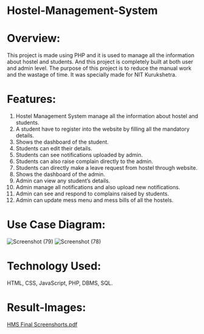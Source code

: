 # Hostel-Management-System

# Overview:
This project is made using PHP and it is used to manage all the information about hostel and students. And this project is completely built at both user and admin level. The purpose of this project is to reduce the manual work and the wastage of time. It was specially made for NIT Kurukshetra.

# Features:
1. Hostel Management System manage all the information about hostel and students. 
2. A student have to register into the website by filling all the mandatory details. 
3. Shows the dashboard of the student. 
4. Students can edit their details. 
5. Students can see notifications uploaded by admin. 
6. Students can also raise complain directly to the admin. 
7. Students can directly make a leave request from hostel through website. 
8. Shows the dashboard of the admin. 
9. Admin can view any student’s details. 
10. Admin manage all notifications and also upload new notifications. 
11. Admin can see and respond to complains raised by students. 
12. Admin can update mess menu and mess bills of all the hostels.

# Use Case Diagram:
![Screenshot (79)](https://github.com/ATUL6026/Hostel-Management-System/assets/96112121/987b4e66-11a2-47de-bae0-95bff952c7b4)
![Screenshot (78)](https://github.com/ATUL6026/Hostel-Management-System/assets/96112121/c41b7b60-bcaa-47b1-8811-62e82736cb6f)

# Technology Used:
HTML, CSS, JavaScript, PHP, DBMS, SQL.

# Result-Images:
[HMS Final Screenshorts.pdf](https://github.com/ATUL6026/Hostel-Management-System/files/11999818/HMS.Final.Screenshorts.pdf)

